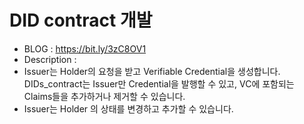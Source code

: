 # DID contract 개발
* BLOG : https://bit.ly/3zC8OV1
* Description : 
* Issuer는 Holder의 요청을 받고 Verifiable Credential을 생성합니다. DIDs_contract는 Issuer만 Credential을 발행할 수 있고, VC에 포함되는 Claims들을 추가하거나 제거할 수 있습니다. 
* Issuer는 Holder 의 상태를 변경하고 추가할 수 있습니다. 
